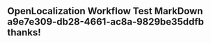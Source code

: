 <properties
ms.topic="hero-topic"
ms.test1="hero-topic"
ms.test2="test"/>

## OpenLocalization Workflow Test MarkDown a9e7e309-db28-4661-ac8a-9829be35ddfb thanks!
